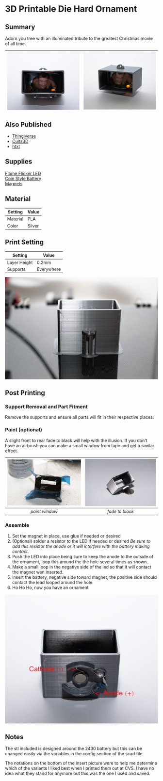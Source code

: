 3D Printable Die Hard Ornament
===

Summary
---  

Adorn you tree with an illuminated tribute to the greatest Christmas movie of all time. 

| ![ornament front view](./images/DSC_0029.jpg) | ![ornament angle view](./images/DSC_0030_01.jpg) |
| --- | --- |

Also Published
---

* [Thingiverse](https://www.thingiverse.com/thing:3953280)
* [Cults3D](https://cults3d.com/en/3d-model/home/die-hard-christmas-ornament)
* [htxt](https://www.htxt.co.za/2019/11/15/3d-printed-die-hard-ornament-is-the-perfect-christmas-tree-addition/)

Supplies
---

[Flame Flicker LED](http://addlink)  
[Coin Style Battery](http//addlink)  
[Magnets](http://addlink)

Material
---
| Setting | Value |
| --- | --- | 
| Material | PLA | 
| Color | Silver | 


Print Setting
---
| Setting | Value | 
| --- | --- |
| Layer Height | 0.2mm |
| Supports | Everywhere |

![printed](./images/DSC_0005.jpg)

Post Printing
---

### Support Removal and Part Fitment

Remove the supports and ensure all parts will fit in their respective places.

### Paint (optional)

A slight front to rear fade to black will help with the illusion. If you don't have an airbrush you can make a small window from tape and get a similar effect. 


| ![paint](./images/DSC_0008.jpg) | ![ghetto airbrush](./images/DSC_0017.jpg) |
| :---: | :---: |
| *paint window* | *fade to black* |

### Assemble 

1. Set the magnet in place, use glue if needed or desired
2. (Optional) solder a resistor to the LED if needed or desired *Be sure to add this resistor the anode or it will interfere with the battery making contact.*
3. Push the LED into place being sure to keep the anode to the outside of the ornament, loop this around the the hole several times as shown. 
4. Make a small loop in the negative side of the led so that it will contact the magnet wen inserted. 
5. Insert the battery, negative side toward magnet, the positive side should contact the lead looped around the hole. 
6. Ho Ho Ho, now you have an ornament

![assembly](./images/DSC_0026_1.jpg)

Notes
---

The stl included is designed around the 2430 battery but this can be changed easily via the variables in the config section of the scad file

The notations on the bottom of the insert picture were to help me determine which of the variants I liked best when I printed them out at CVS. I have no idea what they stand for anymore but this was the one I used and saved.

